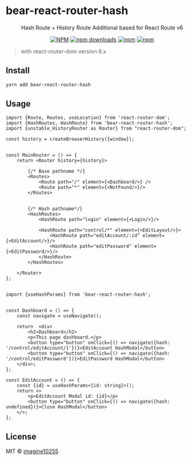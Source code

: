 # bear-react-router-hash

<p align="center">
    Hash Route + History Route Additional based for React Route v6
</p>

<div align="center">

[![NPM](https://img.shields.io/npm/v/bear-react-router.svg?style=for-the-badge)](https://www.npmjs.com/package/bear-react-router)
[![npm downloads](https://img.shields.io/npm/dm/bear-react-router.svg?style=for-the-badge)](https://www.npmjs.com/package/bear-react-router)
[![npm](https://img.shields.io/npm/dt/bear-react-router.svg?style=for-the-badge)](https://www.npmjs.com/package/bear-react-router)
[![npm](https://img.shields.io/npm/l/bear-react-router?style=for-the-badge)](https://github.com/imagine10255/bear-react-router/blob/main/LICENSE)

</div>


> with react-router-dom version 6.x 


## Install

```bash
yarn add bear-react-router-hash
```

## Usage


```tsx
import {Route, Routes, useLocation} from 'react-router-dom';
import {HashRoutes, HashRoute} from 'bear-react-router-hash';
import {unstable_HistoryRouter as Router} from "react-router-dom";

const history = createBrowserHistory({window});


const MainRouter = () => {
    return <Router history={history}>

        {/* Base pathname */}
        <Routes>
            <Route path="/" element={<Dashboard/>} />
            <Route path="*" element={<NotFound/>}/>
        </Routes>


        {/* Hash pathname*/}
        <HashRoutes>
            <HashRoute path="login" element={<Login/>}/>

            <HashRoute path="control/*" element={<EditLayout/>}>
                <HashRoute path="editAccount/:id" element={<EditAccount/>}/>
                <HashRoute path="editPassword" element={<EditPassword/>}/>
            </HashRoute>
        </HashRoutes>

    </Router>
};


import {useHashParams} from 'bear-react-router-hash';


const Dashboard = () => {
    const navigate = useNavigate();

    return  <div>
        <h2>Dashboard</h2>
        <p>This page dashboard.</p>
        <button type="button" onClick={() => navigate({hash: '/control/editAccount/1'})}>EditAccount HashModal</button>
        <button type="button" onClick={() => navigate({hash: '/control/editPassword'})}>EditPassword HashModal</button>
    </div>;
};

const EditAccount = () => {
    const {id} = useHashParams<{id: string}>();
    return <>
        <p>EditAccount Modal id: {id}</p>
        <button type="button" onClick={() => navigate({hash: undefined})}>Close HashModal</button>
    </>;
};
```


## License

MIT © [imagine10255](https://github.com/imagine10255)
